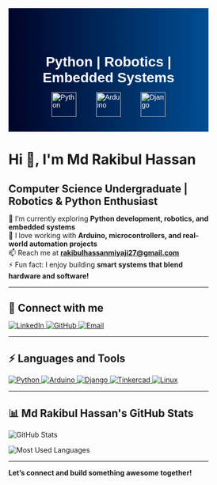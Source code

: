 <!DOCTYPE html>
<html lang="en">
<head>
    <meta charset="UTF-8">
    <meta name="viewport" content="width=device-width, initial-scale=1.0">
    <title>GitHub Banner</title>
    <style>
        * {
            margin: 0;
            padding: 0;
            box-sizing: border-box;
        }
        .banner {
            width: 100%;
            height: 250px;
            background: linear-gradient(to right, #000428, #004e92);
            display: flex;
            align-items: center;
            justify-content: center;
            position: relative;
            color: white;
            font-family: Arial, sans-serif;
        }
        .text {
            text-align: center;
            font-size: 28px;
            font-weight: bold;
        }
        .icon {
            width: 50px;
            height: 50px;
            margin: 10px;
        }
        .icons {
            position: absolute;
            bottom: 20px;
            display: flex;
            gap: 20px;
        }
    </style>
</head>
<body>
    <div class="banner">
        <div class="text">Python | Robotics | Embedded Systems</div>
        <div class="icons">
            <img src="https://cdn.jsdelivr.net/gh/devicons/devicon/icons/python/python-original.svg" class="icon" alt="Python">
            <img src="https://upload.wikimedia.org/wikipedia/commons/8/8c/Arduino_Logo.svg" class="icon" alt="Arduino">
            <img src="https://upload.wikimedia.org/wikipedia/commons/7/75/Django_logo.svg" class="icon" alt="Django">
        </div>
    </div>
</body>
</html>




# Hi 👋, I'm Md Rakibul Hassan  
## Computer Science Undergraduate | Robotics & Python Enthusiast  

🌱 I’m currently exploring **Python development, robotics, and embedded systems**  
🔭 I love working with **Arduino, microcontrollers, and real-world automation projects**  
📫 Reach me at **[rakibulhassanmiyaji27@gmail.com](mailto:rakibulhassanmiyaji27@gmail.com)**  
⚡ Fun fact: I enjoy building **smart systems that blend hardware and software!**  

---

## 📌 **Connect with me**  
<p align="left">
  <a href="https://www.linkedin.com/in/md-rakibul-hassan-507b00308/" target="_blank">
    <img src="https://img.shields.io/badge/LinkedIn-0077B5?logo=linkedin&style=for-the-badge&logoColor=white" alt="LinkedIn">
  </a>
  <a href="https://github.com/RR0327" target="_blank">
    <img src="https://img.shields.io/badge/GitHub-181717?logo=github&style=for-the-badge&logoColor=white" alt="GitHub">
  </a>
  <a href="mailto:rakibulhassanmiyaji27@gmail.com" target="_blank">
    <img src="https://img.shields.io/badge/Email-D14836?logo=gmail&style=for-the-badge&logoColor=white" alt="Email">
  </a>
</p>

---

## ⚡ **Languages and Tools**  
<p align="left">
  <a href="https://www.python.org/" target="_blank">
    <img src="https://img.shields.io/badge/Python-3776AB?logo=python&style=for-the-badge&logoColor=white" alt="Python">
  </a>
  <a href="https://www.arduino.cc/" target="_blank">
    <img src="https://img.shields.io/badge/Arduino-00979D?logo=arduino&style=for-the-badge&logoColor=white" alt="Arduino">
  </a>
  <a href="https://www.djangoproject.com/" target="_blank">
    <img src="https://img.shields.io/badge/Django-092E20?logo=django&style=for-the-badge&logoColor=white" alt="Django">
  </a>
  <a href="https://www.tinkercad.com/" target="_blank">
    <img src="https://img.shields.io/badge/Tinkercad-FF5722?logo=tinkercad&style=for-the-badge&logoColor=white" alt="Tinkercad">
  </a>
  <a href="https://www.linux.org/" target="_blank">
    <img src="https://img.shields.io/badge/Linux-FCC624?logo=linux&style=for-the-badge&logoColor=black" alt="Linux">
  </a>
</p>

---

## 📊 **Md Rakibul Hassan's GitHub Stats**  
<p align="left">
  <img src="https://github-readme-stats.vercel.app/api?username=RR0327&show_icons=true&theme=tokyonight&icon_color=FFD43B" alt="GitHub Stats">
</p>
<p align="left">
  <img src="https://github-readme-stats.vercel.app/api/top-langs/?username=RR0327&layout=compact&theme=tokyonight" alt="Most Used Languages">
</p>


---

 **Let’s connect and build something awesome together!**  
